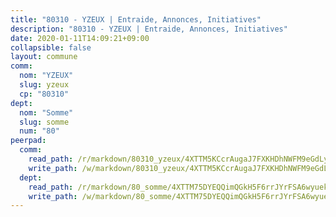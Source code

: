 ```yaml
---
title: "80310 - YZEUX | Entraide, Annonces, Initiatives"
description: "80310 - YZEUX | Entraide, Annonces, Initiatives"
date: 2020-01-11T14:09:21+09:00
collapsible: false
layout: commune
comm:
  nom: "YZEUX"
  slug: yzeux
  cp: "80310"
dept:
  nom: "Somme"
  slug: somme
  num: "80"
peerpad:
  comm:
    read_path: /r/markdown/80310_yzeux/4XTTM5KCcrAugaJ7FXKHDhNWFM9eGdLyYgfAfnmsXYBv9ztru
    write_path: /w/markdown/80310_yzeux/4XTTM5KCcrAugaJ7FXKHDhNWFM9eGdLyYgfAfnmsXYBv9ztru-K3TgUopwy6CQX7toSPodzabkWzQBmhoGxVNkS1DPzUX93oce8vGi4w7NnjMJaELHHvk8oQHS4nQntfXQpjrQ4BVBUKHvqNzfHhHLjgjVgyP5ovweu5Da2Apa9EWpX1hdWMk3PMhs
  dept:
    read_path: /r/markdown/80_somme/4XTTM75DYEQQimQGkH5F6rrJYrFSA6wyuekdgioEx7v45YjSw
    write_path: /w/markdown/80_somme/4XTTM75DYEQQimQGkH5F6rrJYrFSA6wyuekdgioEx7v45YjSw-K3TgTuB1DbUNHuFo9Fhh6JTUriPx8E5izGkmw9RSNTjUtMFPoZhqqp87szE8th3EytWSHGdhUuQUPjam8aJZh1SdH8pL3ibgUbMdNhU17kjAmSa49LMB2GjXvVwDVurE8mgce3XM
---
```


